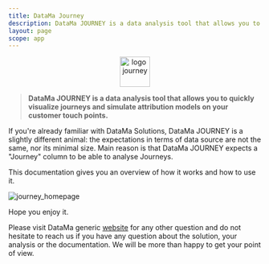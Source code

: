 ```yaml
---
title: DataMa Journey
description: DataMa JOURNEY is a data analysis tool that allows you to quickly visualize journeys and simulate attribution models on your customer touch points.
layout: page
scope: app
---
```


<center><img src="{{site.url}}/{{site.baseurl}}/core_app/new/images/journey_icon.jpg" alt="logo journey" style="height:60px;"/></center>


> **DataMa JOURNEY is a data analysis tool that allows you to quickly visualize journeys and simulate attribution models on your customer touch points.**

If you're already familiar with DataMa Solutions, DataMa JOURNEY is a slightly different animal: the expectations in terms of data source are not the same, nor its minimal size. Main reason is that DataMa JOURNEY expects a "Journey" column to be able to analyse Journeys.

This documentation gives you an overview of how it works and how to use it.

![journey_homepage]({{site.url}}/{{site.baseurl}}/core_app/new/journey/images/journey_introduction.jpg)

Hope you enjoy it.

Please visit DataMa generic [website](https://datama.fr/lets-talk/) for any other question and do not hesitate to reach us if you have any question about the solution, your analysis or the documentation. We will be more than happy to get your point of view.
